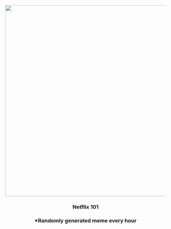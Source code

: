 <p align="center">
        <img src="https://i.redd.it/cfx4icy49xz91.jpg" width="600" height="600">
        </p>
        <h3 align="center">Netflix 101</h3>
        <h3 align="center">*Randomly generated meme every hour</h3>
    